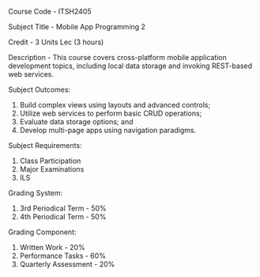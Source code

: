 Course Code - ITSH2405

Subject Title - Mobile App Programming 2

Credit - 3 Units Lec (3 hours)

Description - This course covers cross-platform mobile application development topics, including local data storage and invoking REST-based web services.

Subject Outcomes:
1. Build complex views using layouts and advanced controls;
2. Utilize web services to perform basic CRUD operations;
3. Evaluate data storage options; and
4. Develop multi-page apps using navigation paradigms.

Subject Requirements:
1. Class Participation
2. Major Examinations
3. ILS

Grading System:
1. 3rd Periodical Term - 50%
2. 4th Periodical Term - 50%

Grading Component:
1. Written Work - 20%
2. Performance Tasks - 60%
3. Quarterly Assessment - 20%

